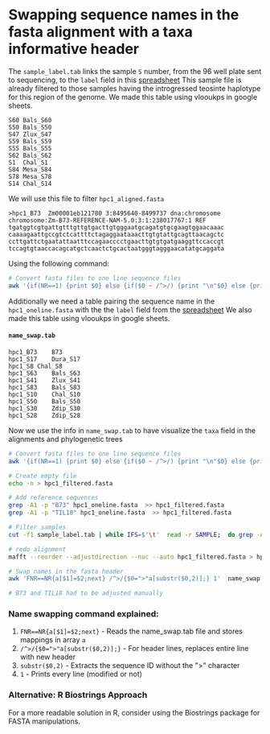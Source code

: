 # Swapping sequence names in  the fasta alignment with a taxa informative header

The `sample_label.tab` links the sample `S` number, from the 96 well plate sent to sequencing, to the `label` field 
in this [spreadsheet](https://docs.google.com/spreadsheets/d/1gsZ017XvS_xLZkXzBmKT7e4DL5aiEld8AcxfeJ2KNwc/edit?gid=1345415053#gid=1345415053&fvid=1451101345) 
This sample file is already filtered to those samples having the introgressed teosinte haplotype for this region of the genome.
We made this table using vlooukps in google sheets.

```
S60	Bals_S60
S50	Bals_S50
S47	Zlux_S47
S59	Bals_S59
S55	Bals_S55
S62	Bals_S62
S1	Chal_S1
S84	Mesa_S84
S78	Mesa_S78
S14	Chal_S14
```

We will use this file to filter  `hpc1_aligned.fasta`
```
>hpc1_B73  Zm00001eb121780 3:8495640-8499737 dna:chromosome chromosome:Zm-B73-REFERENCE-NAM-5.0:3:1:238017767:1 REF
tgatggtcgtgattgtttgttgtgacttgtgggaatgcagatgtgcgaagtggaacaaac
caaaagaattgccgtctcattttctagaggaataaacttgtgtattgcagttaacagctc
ccttgattctgaatattaatttccagaacccctgaacttgtgtgatgaaggttccaccgt
tccagtgtaaccacagcatgctcaactctgcactaatgggtagggaacatatgcaggata
```
Using the following command:

```bash
# Convert fasta files to one line sequence files
awk '{if(NR==1) {print $0} else {if($0 ~ /^>/) {print "\n"$0} else {printf "%s",$0}}}' hpc1_aligned.fasta > hpc1_oneline.fasta
```

Additionally we need a table pairing the sequence name in the `hpc1_oneline.fasta` with the
the `label` field from the [spreadsheet](https://docs.google.com/spreadsheets/d/1gsZ017XvS_xLZkXzBmKT7e4DL5aiEld8AcxfeJ2KNwc/edit?gid=1345415053#gid=1345415053&fvid=1451101345) 
We also made this table using vlooukps in google sheets.

#### `name_swap.tab`
```
hpc1_B73	B73
hpc1_S17	Dura_S17
hpc1_S8	Chal_S8
hpc1_S63	Bals_S63
hpc1_S41	Zlux_S41
hpc1_S83	Bals_S83
hpc1_S10	Chal_S10
hpc1_S50	Bals_S50
hpc1_S30	Zdip_S30
hpc1_S28	Zdip_S28
```

Now we use the info in `name_swap.tab` to have visualize the `taxa` field in the alignments and phylogenetic trees

```bash
# Convert fasta files to one line sequence files
awk '{if(NR==1) {print $0} else {if($0 ~ /^>/) {print "\n"$0} else {printf "%s",$0}}}' hpc1_aligned.fasta > hpc1_oneline.fasta

# Create empty file
echo -n > hpc1_filtered.fasta

# Add reference sequences
grep -A1 -p "B73" hpc1_oneline.fasta  >> hpc1_filtered.fasta
grep -A1 -p "TIL18" hpc1_oneline.fasta  >> hpc1_filtered.fasta

# Filter samples
cut -f1 sample_label.tab | while IFS=$'\t'  read -r SAMPLE;  do grep -A1 -p "${SAMPLE}$" hpc1_oneline.fasta >> hpc1_filtered.fasta; done

# redo alignment
mafft --reorder --adjustdirection --nuc --auto hpc1_filtered.fasta > hpc1_filtered_realigned.fasta

# Swap names in the fasta header
awk 'FNR==NR{a[$1]=$2;next} /^>/{$0=">"a[substr($0,2)];} 1'  name_swap.tab hpc1_filtered_realigned.fasta

# B73 and TIL18 had to be adjusted manually   
```

### Name swapping command explained:
1. `FNR==NR{a[$1]=$2;next}` - Reads the name_swap.tab file and stores mappings in array `a`
2. `/^>/{$0=">"a[substr($0,2)];}` - For header lines, replaces entire line with new header
3. `substr($0,2)` - Extracts the sequence ID without the ">" character
4. `1` - Prints every line (modified or not)

### Alternative: R Biostrings Approach
For a more readable solution in R, consider using the Biostrings package for FASTA manipulations.
